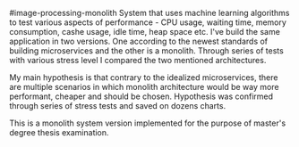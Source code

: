 #image-processing-monolith
System that uses machine learning algorithms to test various aspects of performance - CPU usage, waiting time, memory consumption, cashe usage, idle time, heap space etc.
I've build the same application in two versions. One according to the newest standards of building microservices and the other is a monolith.
Through series of tests with various stress level I compared the two mentioned architectures.

My main hypothesis is that contrary to the idealized microservices, there are multiple scenarios in which monolith architecture would be way more performant, cheaper and should be chosen.
Hypothesis was confirmed through series of stress tests and saved on dozens charts.

This is a monolith system version implemented for the purpose of master's degree thesis examination.
